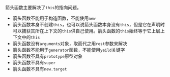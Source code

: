 箭头函数主要解决了`this`的指向问题。

- 箭头函数不能用于构造函数，不能使用`new`
- 箭头函数本身不创建`this`，也可以说箭头函数本身没有`this`，但是它在声明时可以捕获其所在上下文的`this`供自己使用。箭头函数的`this`始终等于它上层上下文中的`this`
- 箭头函数没有`arguments`对象，取而代之用`rest`参数来解决
- 箭头函数不能用于`generator`函数，不能使用`yeild`关键字
- 箭头函数不具有`prototype`原型对象
- 箭头函数不具有`super`
- 箭头函数不具有`new.target`